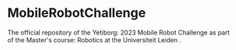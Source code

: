 # MobileRobotChallenge

The official repository of the Yetiborg: 2023 Mobile Robot Challenge as part of the Master's course: Robotics at the Universiteit Leiden .
